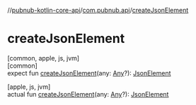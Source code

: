 //[pubnub-kotlin-core-api](../../index.md)/[com.pubnub.api](index.md)/[createJsonElement](create-json-element.md)

# createJsonElement

[common, apple, js, jvm]\
[common]\
expect fun [createJsonElement](create-json-element.md)(any: [Any](https://kotlinlang.org/api/latest/jvm/stdlib/kotlin-stdlib/kotlin/-any/index.html)?): [JsonElement](-json-element/index.md)

[apple, js, jvm]\
actual fun [createJsonElement](create-json-element.md)(any: [Any](https://kotlinlang.org/api/latest/jvm/stdlib/kotlin-stdlib/kotlin/-any/index.html)?): [JsonElement](-json-element/index.md)
